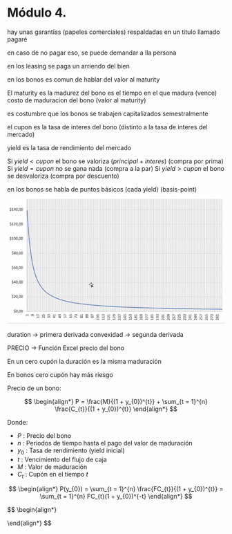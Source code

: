 # Módulo 4.

hay unas garantías (papeles comerciales) respaldadas en un titulo llamado pagaré

en caso de no pagar eso, se puede demandar a lla persona

en los leasing se paga un arriendo del bien

en los bonos es comun de hablar del valor al maturity

El maturity es la madurez del bono
es el tiempo en el que madura (vence)
costo de maduracion del bono (valor al maturity)

es costumbre que los bonos se trabajen capitalizados semestralmente


el cupon es la tasa de interes del bono (distinto a la tasa de interes del mercado)

yield es la tasa de rendimiento del mercado


Si $yield < cupon$ el bono se valoriza ($principal + interes$) (compra por prima)
Si $yield = cupon$ no se gana nada (compra a la par)
Si $yield > cupon$ el bono se desvaloriza (compra por descuento)

en los bonos se habla de puntos básicos (cada yield) (basis-point)

![](attachments/Pasted%20image%2020230411173453.png)

duration -> primera derivada
convexidad -> segunda derivada


PRECIO -> Función Excel precio del bono


En un cero cupón la duración es la misma maduración


En bonos cero cupón hay más riesgo

Precio de un bono:

$$
\begin{align*}
	P = \frac{M}{(1 + y_{0})^{t}} + \sum_{t = 1}^{n} \frac{C_{t}}{(1 + y_{0})^{t}}
\end{align*}
$$

Donde:
- $P$  : Precio del bono
- $n$ : Periodos de tiempo hasta el pago del valor de maduración
- $y_{0}$ : Tasa de rendimiento (yield inicial)
- $t$ : Vencimiento del flujo de caja
- $M$ :  Valor de maduración
- $C_{t}$ : Cupón en el tiempo $t$

$$
\begin{align*}
	P(y_{0}) = \sum_{t = 1}^{n} \frac{FC_{t}}{(1 + y_{0})^{t}} = \sum_{t = 1}^{n} FC_{t}(1 + y_{0})^{-t}
\end{align*}
$$



$$
\begin{align*}
	
\end{align*}
$$


